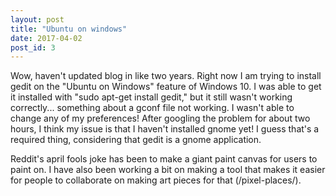 ```yaml
---
layout: post
title: "Ubuntu on windows"
date: 2017-04-02
post_id: 3
---
```

Wow, haven't updated blog in like two years. Right now I am trying to install gedit on the "Ubuntu on Windows" feature of Windows 10. I was able to get it installed with "sudo apt-get install gedit," but it still wasn't working correctly... something about a gconf file not working. I wasn't able to change any of my preferences! After googling the problem for about two hours, I think my issue is that I haven't installed gnome yet! I guess that's a required thing, considering that gedit is a gnome application. 

Reddit's april fools joke has been to make a giant paint canvas for users to paint on. I have also been working a bit on making a tool that makes it easier for people to collaborate on making art pieces for that (/pixel-places/).


